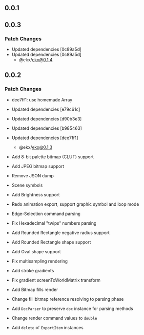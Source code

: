 ## 0.0.1

## 0.0.3

### Patch Changes

- Updated dependencies [0c89a5d]
- Updated dependencies [0c89a5d]
  - @ekx/ekx@0.1.4

## 0.0.2

### Patch Changes

- dee7ff1: use homemade Array
- Updated dependencies [e79c61c]
- Updated dependencies [d90b3e3]
- Updated dependencies [b985463]
- Updated dependencies [dee7ff1]

  - @ekx/ekx@0.1.3

- Add 8-bit palette bitmap (CLUT) support
- Add JPEG bitmap support
- Remove JSON dump
- Scene symbols
- Add Brightness support
- Redo animation export, support graphic symbol and loop mode
- Edge-Selection command parsing
- Fix Hexadecimal "twips" numbers parsing
- Add Rounded Rectangle negative radius support
- Add Rounded Rectangle shape support
- Add Oval shape support
- Fix multisampling rendering
- Add stroke gradients
- Fix gradient screenToWorldMatrix transform
- Add Bitmap fills render
- Change fill bitmap reference resolving to parsing phase
- Add `DocParser` to preserve `doc` instance for parsing methods
- Change render command values to `double`
- Add `delete` of `ExportItem` instances
